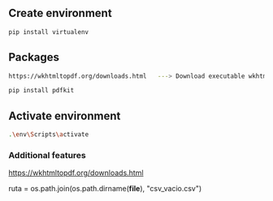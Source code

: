 ## Create environment
```bash
pip install virtualenv
```

## Packages
```bash
https://wkhtmltopdf.org/downloads.html   ---> Download executable wkhtmltopdf
```
```bash
pip install pdfkit
```

## Activate environment
```bash
.\env\Scripts\activate
```

### Additional features

https://wkhtmltopdf.org/downloads.html

ruta = os.path.join(os.path.dirname(__file__), "csv_vacio.csv")